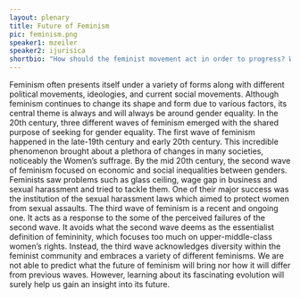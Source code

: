 ```yaml
---
layout: plenary
title: Future of Feminism
pic: feminism.png
speaker1: mzeiler
speaker2: ijurisica
shortbio: "How should the feminist movement act in order to progress? What needs development the most?"
---
```


Feminism often presents itself under a variety of forms along with different political movements, ideologies, and current social movements. Although feminism continues to change its shape and form due to various factors, its central theme is always and will always be around gender equality. In the 20th century, three different waves of feminism emerged with the shared purpose of seeking for gender equality. The first wave of feminism happened in the late-19th century and early 20th century. This incredible phenomenon brought about a plethora of changes in many societies, noticeably the Women’s suffrage. By the mid 20th century, the second wave of feminism focused on economic and social inequalities between genders. Feminists saw problems such as glass ceiling, wage gap in business and sexual harassment and tried to tackle them. One of their major success was the institution of the sexual harassment laws which aimed to protect women from sexual assaults. The third wave of feminism is a recent and ongoing one. It acts as a response to the some of the perceived failures of the second wave. It avoids what the second wave deems as the essentialist definition of femininity, which focuses too much on upper-middle-class women’s rights. Instead, the third wave acknowledges diversity within the feminist community and embraces a variety of different feminisms. We are not able to predict what the future of feminism will bring nor how it will differ from previous waves. However, learning about its fascinating evolution will surely help us gain an insight into its future. 

